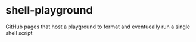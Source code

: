 # shell-playground
GitHub pages that host a playground to format and eventueally run a single shell script
